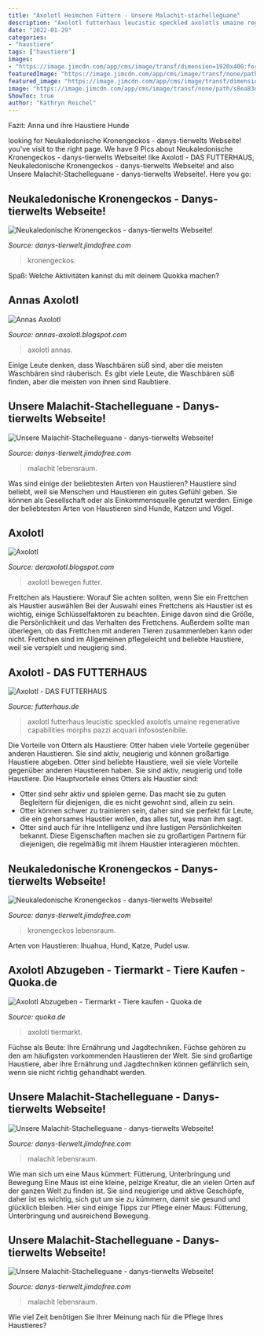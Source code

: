 ```yaml
---
title: "Axolotl Heimchen Füttern - Unsere Malachit-stachelleguane"
description: "Axolotl futterhaus leucistic speckled axolotls umaine regenerative capabilities morphs pazzi acquari infosostenibile"
date: "2022-01-29"
categories:
- "haustiere"
tags: ["haustiere"]
images:
- "https://image.jimcdn.com/app/cms/image/transf/dimension=1920x400:format=jpg/path/s8ea83d1aa67c3933/image/ia2e4069aac11e1c4/version/1496723556/image.jpg"
featuredImage: "https://image.jimcdn.com/app/cms/image/transf/none/path/s8ea83d1aa67c3933/image/iab43737c7c766e9b/version/1515340676/image.jpg"
featured_image: "https://image.jimcdn.com/app/cms/image/transf/dimension=1920x400:format=jpg/path/s8ea83d1aa67c3933/image/ia2e4069aac11e1c4/version/1496723556/image.jpg"
image: "https://image.jimcdn.com/app/cms/image/transf/none/path/s8ea83d1aa67c3933/image/i1b2008d2a4a67305/version/1515340675/image.jpg"
ShowToc: true
author: "Kathryn Reichel"
---
```



Fazit: Anna und ihre Haustiere Hunde

	

		
looking for Neukaledonische Kronengeckos - danys-tierwelts Webseite! you've visit to the right page. We have 9 Pics about Neukaledonische Kronengeckos - danys-tierwelts Webseite! like Axolotl - DAS FUTTERHAUS, Neukaledonische Kronengeckos - danys-tierwelts Webseite! and also Unsere Malachit-Stachelleguane - danys-tierwelts Webseite!. Here you go:
		
    
## Neukaledonische Kronengeckos - Danys-tierwelts Webseite!

<img loading=lazy src="https://image.jimcdn.com/app/cms/image/transf/none/path/s8ea83d1aa67c3933/image/ia9601971af95fa58/version/1486830623/image.jpg" onerror="this.onerror=null;this.src='https://tse4.mm.bing.net/th?id=OIP.r2RF2e4Wa_2xEvUTYwrPTgHaJ4&amp;pid=15.1';" alt="Neukaledonische Kronengeckos - danys-tierwelts Webseite!">

_Source: danys-tierwelt.jimdofree.com_

>kronengeckos. 

	

Spaß: Welche Aktivitäten kannst du mit deinem Quokka machen?

    
## Annas Axolotl

<img loading=lazy src="https://3.bp.blogspot.com/-yzPd2BNRQJI/UfEXCdancFI/AAAAAAAAAgg/DBIrtTnu_ww/s1600/25.07.2013+11-10-40.jpg" onerror="this.onerror=null;this.src='https://tse4.mm.bing.net/th?id=OIP.IFlvVSGwhIhTzYgEaWXtvAHaMW&amp;pid=15.1';" alt="Annas Axolotl">

_Source: annas-axolotl.blogspot.com_

>axolotl annas. 

	

Einige Leute denken, dass Waschbären süß sind, aber die meisten Waschbären sind räuberisch.
Es gibt viele Leute, die Waschbären süß finden, aber die meisten von ihnen sind Raubtiere.

    
## Unsere Malachit-Stachelleguane - Danys-tierwelts Webseite!

<img loading=lazy src="https://image.jimcdn.com/app/cms/image/transf/none/path/s8ea83d1aa67c3933/image/iab43737c7c766e9b/version/1515340676/image.jpg" onerror="this.onerror=null;this.src='https://tse2.mm.bing.net/th?id=OIP.zZYuBeYaW6vnSwrxSf064AHaJ4&amp;pid=15.1';" alt="Unsere Malachit-Stachelleguane - danys-tierwelts Webseite!">

_Source: danys-tierwelt.jimdofree.com_

>malachit lebensraum. 

	

Was sind einige der beliebtesten Arten von Haustieren?
Haustiere sind beliebt, weil sie Menschen und Haustieren ein gutes Gefühl geben. Sie können als Gesellschaft oder als Einkommensquelle genutzt werden. Einige der beliebtesten Arten von Haustieren sind Hunde, Katzen und Vögel.

    
## Axolotl

<img loading=lazy src="http://4.bp.blogspot.com/-t1PahmxJ2BI/UcgB3S6dK4I/AAAAAAAAAq8/WUicut6m49E/s1600/_IGP9600.JPG" onerror="this.onerror=null;this.src='https://tse1.mm.bing.net/th?id=OIP._NCvfAiV4ckSex-BE7QlxAHaCe&amp;pid=15.1';" alt="Axolotl">

_Source: deraxolotl.blogspot.com_

>axolotl bewegen futter. 

	

Frettchen als Haustiere: Worauf Sie achten sollten, wenn Sie ein Frettchen als Haustier auswählen
Bei der Auswahl eines Frettchens als Haustier ist es wichtig, einige Schlüsselfaktoren zu beachten. Einige davon sind die Größe, die Persönlichkeit und das Verhalten des Frettchens. Außerdem sollte man überlegen, ob das Frettchen mit anderen Tieren zusammenleben kann oder nicht. Frettchen sind im Allgemeinen pflegeleicht und beliebte Haustiere, weil sie verspielt und neugierig sind.

    
## Axolotl - DAS FUTTERHAUS

<img loading=lazy src="https://www.futterhaus.de/fileadmin/user_upload/aquaristik/axolotl-hell_header_835x380.jpg" onerror="this.onerror=null;this.src='https://tse3.mm.bing.net/th?id=OIP.xXrGBw-fRrcw8d2vSAwUEwHaDX&amp;pid=15.1';" alt="Axolotl - DAS FUTTERHAUS">

_Source: futterhaus.de_

>axolotl futterhaus leucistic speckled axolotls umaine regenerative capabilities morphs pazzi acquari infosostenibile. 

	

Die Vorteile von Ottern als Haustiere: Otter haben viele Vorteile gegenüber anderen Haustieren. Sie sind aktiv, neugierig und können großartige Haustiere abgeben.
Otter sind beliebte Haustiere, weil sie viele Vorteile gegenüber anderen Haustieren haben. Sie sind aktiv, neugierig und tolle Haustiere. Die Hauptvorteile eines Otters als Haustier sind:
- Otter sind sehr aktiv und spielen gerne. Das macht sie zu guten Begleitern für diejenigen, die es nicht gewohnt sind, allein zu sein.
- Otter können schwer zu trainieren sein, daher sind sie perfekt für Leute, die ein gehorsames Haustier wollen, das alles tut, was man ihm sagt.
- Otter sind auch für ihre Intelligenz und ihre lustigen Persönlichkeiten bekannt. Diese Eigenschaften machen sie zu großartigen Partnern für diejenigen, die regelmäßig mit ihrem Haustier interagieren möchten.

    
## Neukaledonische Kronengeckos - Danys-tierwelts Webseite!

<img loading=lazy src="https://image.jimcdn.com/app/cms/image/transf/dimension=1920x400:format=jpg/path/s8ea83d1aa67c3933/image/ia2e4069aac11e1c4/version/1496723556/image.jpg" onerror="this.onerror=null;this.src='https://tse4.mm.bing.net/th?id=OIP.3Qm5B9W3lq7o7eO9Qk7AGwAAAA&amp;pid=15.1';" alt="Neukaledonische Kronengeckos - danys-tierwelts Webseite!">

_Source: danys-tierwelt.jimdofree.com_

>kronengeckos lebensraum. 

	

Arten von Haustieren: Ihuahua, Hund, Katze, Pudel usw.

    
## Axolotl Abzugeben - Tiermarkt - Tiere Kaufen - Quoka.de

<img loading=lazy src="https://pic0.qimage.de/50/12/05/s223051250.jpg" onerror="this.onerror=null;this.src='https://tse4.mm.bing.net/th?id=OIP.pSBOd3lxjhUozknBUxQouAAAAA&amp;pid=15.1';" alt="Axolotl Abzugeben - Tiermarkt - Tiere kaufen - Quoka.de">

_Source: quoka.de_

>axolotl tiermarkt. 

	

Füchse als Beute: Ihre Ernährung und Jagdtechniken.
Füchse gehören zu den am häufigsten vorkommenden Haustieren der Welt. Sie sind großartige Haustiere, aber ihre Ernährung und Jagdtechniken können gefährlich sein, wenn sie nicht richtig gehandhabt werden.

    
## Unsere Malachit-Stachelleguane - Danys-tierwelts Webseite!

<img loading=lazy src="https://image.jimcdn.com/app/cms/image/transf/none/path/s8ea83d1aa67c3933/image/ib003aafac491f111/version/1515340675/image.jpg" onerror="this.onerror=null;this.src='https://tse1.mm.bing.net/th?id=OIP.wtiqxXseLOs9X7pvscNxBwHaJ4&amp;pid=15.1';" alt="Unsere Malachit-Stachelleguane - danys-tierwelts Webseite!">

_Source: danys-tierwelt.jimdofree.com_

>malachit lebensraum. 

	

Wie man sich um eine Maus kümmert: Fütterung, Unterbringung und Bewegung
Eine Maus ist eine kleine, pelzige Kreatur, die an vielen Orten auf der ganzen Welt zu finden ist. Sie sind neugierige und aktive Geschöpfe, daher ist es wichtig, sich gut um sie zu kümmern, damit sie gesund und glücklich bleiben. Hier sind einige Tipps zur Pflege einer Maus: Fütterung, Unterbringung und ausreichend Bewegung.

    
## Unsere Malachit-Stachelleguane - Danys-tierwelts Webseite!

<img loading=lazy src="https://image.jimcdn.com/app/cms/image/transf/none/path/s8ea83d1aa67c3933/image/i1b2008d2a4a67305/version/1515340675/image.jpg" onerror="this.onerror=null;this.src='https://tse4.mm.bing.net/th?id=OIP.dCXSW0ZZJwyavj-SHYUzwgHaJ4&amp;pid=15.1';" alt="Unsere Malachit-Stachelleguane - danys-tierwelts Webseite!">

_Source: danys-tierwelt.jimdofree.com_

>malachit lebensraum. 

	

Wie viel Zeit benötigen Sie Ihrer Meinung nach für die Pflege Ihres Haustieres?

